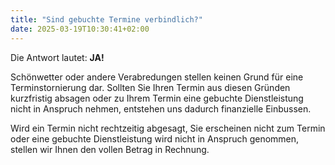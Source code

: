 ```yaml
---
title: "Sind gebuchte Termine verbindlich?"
date: 2025-03-19T10:30:41+02:00
---
```

Die Antwort lautet: **JA!** 

Schönwetter oder andere Verabredungen stellen keinen Grund für eine Terminstornierung dar. Sollten Sie Ihren Termin aus diesen Gründen kurzfristig absagen oder zu Ihrem Termin eine gebuchte Dienstleistung nicht in Anspruch nehmen, entstehen uns dadurch finanzielle Einbussen.

Wird ein Termin nicht rechtzeitig abgesagt, Sie erscheinen nicht zum Termin oder eine gebuchte Dienstleistung wird nicht in Anspruch genommen, stellen wir Ihnen den vollen Betrag in Rechnung.

 
 
